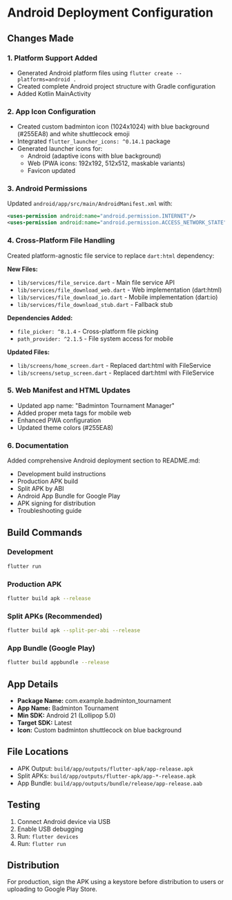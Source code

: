 # Android Deployment Configuration

## Changes Made

### 1. Platform Support Added
- Generated Android platform files using `flutter create --platforms=android .`
- Created complete Android project structure with Gradle configuration
- Added Kotlin MainActivity

### 2. App Icon Configuration
- Created custom badminton icon (1024x1024) with blue background (#255EA8) and white shuttlecock emoji
- Integrated `flutter_launcher_icons: ^0.14.1` package
- Generated launcher icons for:
  - Android (adaptive icons with blue background)
  - Web (PWA icons: 192x192, 512x512, maskable variants)
  - Favicon updated

### 3. Android Permissions
Updated `android/app/src/main/AndroidManifest.xml` with:
```xml
<uses-permission android:name="android.permission.INTERNET"/>
<uses-permission android:name="android.permission.ACCESS_NETWORK_STATE"/>
```

### 4. Cross-Platform File Handling
Created platform-agnostic file service to replace `dart:html` dependency:

**New Files:**
- `lib/services/file_service.dart` - Main file service API
- `lib/services/file_download_web.dart` - Web implementation (dart:html)
- `lib/services/file_download_io.dart` - Mobile implementation (dart:io)
- `lib/services/file_download_stub.dart` - Fallback stub

**Dependencies Added:**
- `file_picker: ^8.1.4` - Cross-platform file picking
- `path_provider: ^2.1.5` - File system access for mobile

**Updated Files:**
- `lib/screens/home_screen.dart` - Replaced dart:html with FileService
- `lib/screens/setup_screen.dart` - Replaced dart:html with FileService

### 5. Web Manifest and HTML Updates
- Updated app name: "Badminton Tournament Manager"
- Added proper meta tags for mobile web
- Enhanced PWA configuration
- Updated theme colors (#255EA8)

### 6. Documentation
Added comprehensive Android deployment section to README.md:
- Development build instructions
- Production APK build
- Split APK by ABI
- Android App Bundle for Google Play
- APK signing for distribution
- Troubleshooting guide

## Build Commands

### Development
```bash
flutter run
```

### Production APK
```bash
flutter build apk --release
```

### Split APKs (Recommended)
```bash
flutter build apk --split-per-abi --release
```

### App Bundle (Google Play)
```bash
flutter build appbundle --release
```

## App Details
- **Package Name:** com.example.badminton_tournament
- **App Name:** Badminton Tournament
- **Min SDK:** Android 21 (Lollipop 5.0)
- **Target SDK:** Latest
- **Icon:** Custom badminton shuttlecock on blue background

## File Locations
- APK Output: `build/app/outputs/flutter-apk/app-release.apk`
- Split APKs: `build/app/outputs/flutter-apk/app-*-release.apk`
- App Bundle: `build/app/outputs/bundle/release/app-release.aab`

## Testing
1. Connect Android device via USB
2. Enable USB debugging
3. Run: `flutter devices`
4. Run: `flutter run`

## Distribution
For production, sign the APK using a keystore before distribution to users or uploading to Google Play Store.
